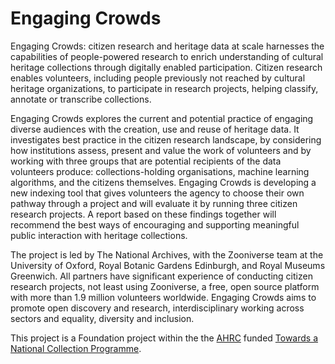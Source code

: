 # Engaging Crowds

Engaging Crowds: citizen research and heritage data at scale harnesses the capabilities of people-powered research to enrich
understanding of cultural heritage collections through digitally enabled participation. Citizen research enables volunteers, including people previously not reached by cultural heritage organizations, to participate in research projects, helping classify, annotate or transcribe collections.

Engaging Crowds explores the current and potential practice of engaging diverse audiences with the creation, use and reuse of heritage data. It investigates best practice in the citizen research landscape, by considering how institutions assess, present and value the work of volunteers and by working with three groups that are potential recipients of the data volunteers produce: collections-holding organisations, machine learning algorithms, and the citizens themselves. Engaging Crowds is developing a new indexing tool that gives volunteers the agency to choose their own pathway through a project and will evaluate it by running three citizen research projects. A report based on these findings together will recommend the best ways of encouraging and supporting meaningful public interaction with heritage collections.

The project is led by The National Archives, with the Zooniverse team at the University of Oxford, Royal Botanic Gardens Edinburgh, and Royal Museums Greenwich. All partners have significant experience of conducting citizen research projects, not least using Zooniverse, a free, open source platform with more than 1.9 million volunteers worldwide. Engaging Crowds aims to promote open discovery and research, interdisciplinary working across sectors and equality, diversity and inclusion.

This project is a Foundation project within the the [AHRC](https://ahrc.ukri.org/) funded [Towards a National Collection Programme](https://ahrc.ukri.org/research/fundedthemesandprogrammes/tanc-opening-uk-heritage-to-the-world/).
